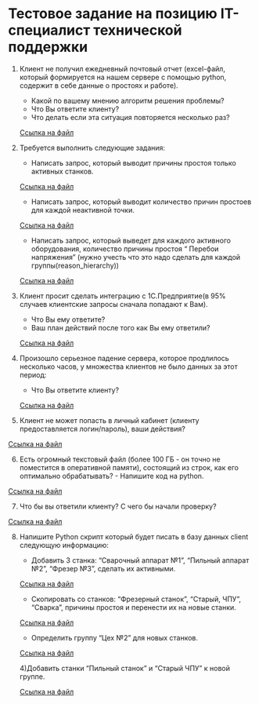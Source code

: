 # Тестовое задание на позицию IT-специалист технической поддержки

1. Клиент не получил ежедневный почтовый отчет (excel-файл, который формируется на
нашем сервере с помощью python, содержит в себе данные о простоях и работе).
    - Какой по вашему мнению алгоритм решения проблемы?
    - Что Вы ответите клиенту?
    - Что делать если эта ситуация повторяется несколько раз?

    [Ссылка на файл](./task_1.txt)

2. Требуется выполнить следующие задания:

    - Написать запрос, который выводит причины простоя только активных станков.

    [Ссылка на файл](./database_query_1.py)

    - Написать запрос, который выводит количество причин простоев для каждой
    неактивной точки.

    [Ссылка на файл ](./database_query_2.py)

    - Написать запрос, который выведет для каждого активного оборудования, количество
    причины простоя “ Перебои напряжения” (нужно учесть что это надо сделать для каждой
    группы(reason_hierarchy))

    [Ссылка на файл](./database_query_3.py)

3. Клиент просит сделать интеграцию с 1С.Предприятие(в 95% случаев клиентские
запросы сначала попадают к Вам).
    - Что Вы ему ответите?
    - Ваш план действий после того как Вы ему ответили?

    [Ссылка на файл](./task_2.txt)


4. Произошло серьезное падение сервера, которое продлилось несколько часов, у
множества клиентов не было данных за этот период:
    - Что Вы ответите клиенту?

    [Ссылка на файл](./task_3.txt)

5. Клиент не может попасть в личный кабинет (клиенту предоставляется логин/пароль),
ваши действия?

[Ссылка на файл](./task_4.txt)

6. Есть огромный текстовый файл (более 100 ГБ - он точно не поместится в оперативной
памяти), состоящий из строк, как его оптимально обрабатывать? - Напишите код на
python.

[Ссылка на файл](./test_script.py)

7. Что бы вы ответили клиенту? С чего бы начали проверку?

[Ссылка на файл](./task_5.txt)

8. Напишите Python скрипт который будет писать в базу данных client следующую
информацию:

    - Добавить 3 станка: “Сварочный аппарат №1”, “Пильный аппарат №2”, “Фрезер №3”,
    сделать их активными.

    [Ссылка на файл](./database_query_4.py)

    - Скопировать со станков: “Фрезерный станок”, “Старый, ЧПУ”, “Сварка”, причины
    простоя и перенести их на новые станки.

    [Ссылка на файл](./database_query_5.py)

    - Определить группу “Цех №2” для новых станков.

    [Ссылка на файл](./database_query_6.py)

    4)Добавить станки “Пильный станок” и “Старый ЧПУ” к новой группе.

    [Ссылка на файл](./database_query_7.py)

